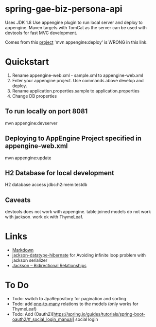 spring-gae-biz-persona-api
==========================

Uses JDK 1.8
Use appengine plugin to run local server and deploy to appengine.
Maven targets with TomCat as the server can be used with devtools for fast MVC development.

Comes from this [project](https://github.com/GoogleCloudPlatform/getting-started-java/tree/master/appengine-standard-java8/springboot-appengine-standard)
'mvn appengine:deploy' is WRONG in this link.

Quickstart
==========

1. Rename appengine-web.xml - sample.xml to appengine-web.xml
2. Enter your appengine project. Use commands above develop and deploy.
3. Rename application.properties.sample to application.properties
4. Change DB properties

To run locally on port 8081
---------------------------

mvn appengine:devserver

Deploying to AppEngine Project specified in appengine-web.xml
-------------------------------------------------------------
mvn appengine:update

H2 Database for local development
---------------------------------

H2 database access
jdbc:h2:mem:testdb

Caveats
-------
devtools does not work with appengine.
table joined models do not work with jackson. work ok with ThymeLeaf.

Links
=====

* [Markdown](https://daringfireball.net/projects/markdown/basics)
* [jackson-datatype-hibernate](https://github.com/FasterXML/jackson-datatype-hibernate) for Avoiding infinite loop problem with jackson serializer
* [Jackson – Bidirectional Relationships](http://www.baeldung.com/jackson-bidirectional-relationships-and-infinite-recursion)

To Do
=====

* Todo: switch to JpaRepository for pagination and sorting
* Todo: add [one-to-many](https://www.callicoder.com/hibernate-spring-boot-jpa-one-to-many-mapping-example/) relations to the models (only works for ThymeLeaf)
* Todo: Add (Oauth2)[https://spring.io/guides/tutorials/spring-boot-oauth2/#_social_login_manual] social login
